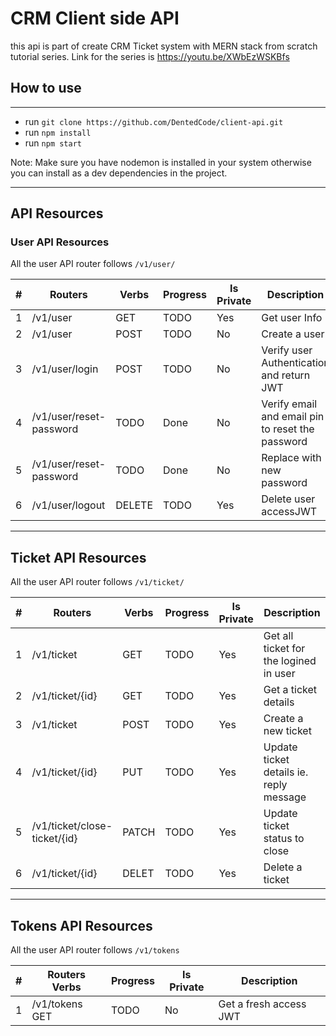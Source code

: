 # CRM Client side API

this api is part of create CRM Ticket system with MERN stack from scratch tutorial series. Link for the series is https://youtu.be/XWbEzWSKBfs

## How to use
---
- run `git clone https://github.com/DentedCode/client-api.git`
- run `npm install`
- run `npm start`

Note: Make sure you have nodemon is installed in your system otherwise you can install as a dev dependencies in the project.

---
## API Resources
### User API Resources
All the user API router follows `/v1/user/`

| #	| Routers        |	Verbs |	Progress |	Is Private |	Description  |
| --- | ------------- | ----- | --------- | -------- | ----------------------------------|
| 1	| /v1/user	| GET	| TODO	| Yes	| Get user Info |
| 2	| /v1/user	| POST	| TODO	| No	| Create a user |
| 3	| /v1/user/login	| POST	| TODO	| No	| Verify user Authentication and return JWT |
| 4	| /v1/user/reset-password	| TODO	| Done	| No	| Verify email and email pin to reset the password |
| 5	| /v1/user/reset-password	| TODO	| Done	| No	| Replace with new password |
| 6 | 	/v1/user/logout	| DELETE	| TODO	| Yes	| Delete user accessJWT |

---
## Ticket API Resources
All the user API router follows `/v1/ticket/`

| #	| Routers	| Verbs	| Progress	| Is Private	| Description |
| --- | ------------- | ----- | --------- | -------- | ----------------------------------|
| 1	| /v1/ticket	| GET	| TODO	| Yes	| Get all ticket for the logined in user |
| 2	| /v1/ticket/{id}	| GET	| TODO	| Yes	| Get a ticket details |
| 3	| /v1/ticket	| POST	| TODO	| Yes	| Create a new ticket |
| 4	| /v1/ticket/{id}	| PUT	| TODO	| Yes	| Update ticket details ie. reply message |
| 5	| /v1/ticket/close-ticket/{id}	| PATCH	| TODO	| Yes	| Update ticket status to close |
| 6	| /v1/ticket/{id}	| DELET	| TODO	| Yes	| Delete a ticket |

---
## Tokens API Resources
All the user API router follows `/v1/tokens`

| # |	Routers	Verbs |	Progress |	Is Private |	Description |
|----|----|----|---|----|
|1|	/v1/tokens	GET|	TODO|	No|	Get a fresh access JWT|